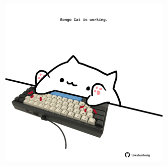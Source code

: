 <!-- built at 06/06/2025, 15:00:36 UTC -->
<p align="center">
  <img width="500" height="500" src="./ReadmeImage.svg">
</p>
